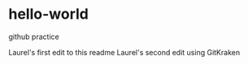 # hello-world
github practice


Laurel's first edit to this readme
Laurel's second edit using GitKraken